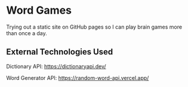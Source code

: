 # Word Games
Trying out a static site on GitHub pages so I can play brain games more than once a day.

## External Technologies Used
Dictionary API: https://dictionaryapi.dev/

Word Generator API: https://random-word-api.vercel.app/

